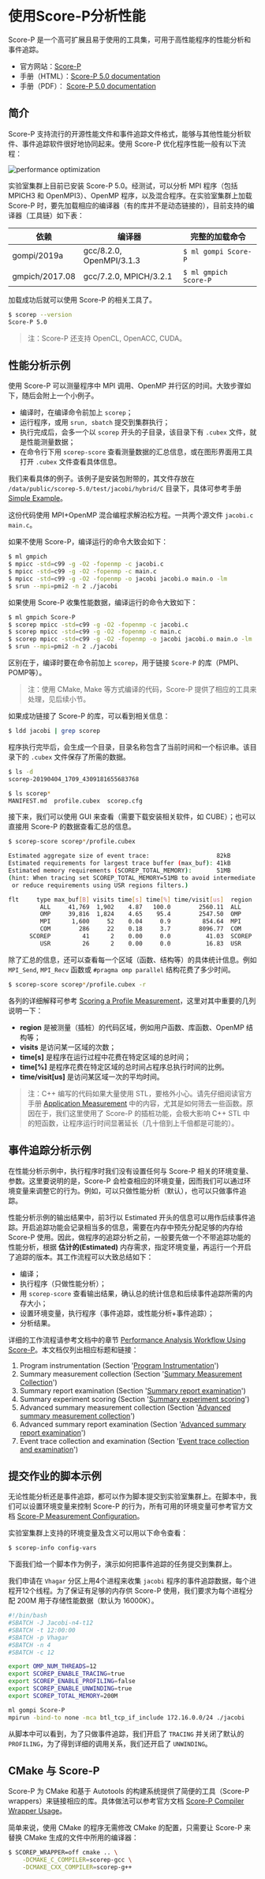 # 使用Score-P分析性能

Score-P 是一个高可扩展且易于使用的工具集，可用于高性能程序的性能分析和事件追踪。

- 官方网站：[Score-P](https://www.vi-hps.org/projects/score-p/)
- 手册（HTML）：[Score-P 5.0 documentation](http://scorepci.pages.jsc.fz-juelich.de/scorep-pipelines/docs/scorep-5.0/html/)
- 手册（PDF）： [Score-P 5.0 documentation](http://scorepci.pages.jsc.fz-juelich.de/scorep-pipelines/docs/scorep-5.0/pdf/scorep.pdf)

## 简介

Score-P 支持流行的开源性能文件和事件追踪文件格式，能够与其他性能分析软件、事件追踪软件很好地协同起来。使用 Score-P 优化程序性能一般有以下流程：

![performance optimization](http://scorepci.pages.jsc.fz-juelich.de/scorep-pipelines/docs/scorep-5.0/html/perf-opt-cycle.png)

实验室集群上目前已安装 Score-P 5.0。经测试，可以分析 MPI 程序（包括 MPICH3 和 OpenMPI3）、OpenMP 程序，以及混合程序。在实验室集群上加载 Score-P 时，要先加载相应的编译器（有的库并不是动态链接的），目前支持的编译器（工具链）如下表：

| 依赖           | 编译器                     | 完整的加载命令          |
| -------------- | ------------------------- | ---------------------- |
| gompi/2019a    | gcc/8.2.0, OpenMPI/3.1.3  | `$ ml gompi Score-P`   |
| gmpich/2017.08 | gcc/7.2.0, MPICH/3.2.1    | `$ ml gmpich Score-P`  |

加载成功后就可以使用 Score-P 的相关工具了。

```bash
$ scorep --version
Score-P 5.0
```

> 注：Score-P 还支持 OpenCL, OpenACC, CUDA。

## 性能分析示例

使用 Score-P 可以测量程序中 MPI 调用、OpenMP 并行区的时间。大致步骤如下，随后会附上一个小例子。

- 编译时，在编译命令前加上 `scorep`；
- 运行程序，或用 `srun, sbatch` 提交到集群执行；
- 执行完成后，会多一个以 `scorep` 开头的子目录，该目录下有 `.cubex` 文件，就是性能测量数据；
- 在命令行下用 `scorep-score` 查看测量数据的汇总信息，或在图形界面用工具打开 `.cubex` 文件查看具体信息。

我们来看具体的例子。该例子是安装包附带的，其文件存放在 `/data/public/scorep-5.0/test/jacobi/hybrid/C` 目录下，具体可参考手册 [Simple Example](http://scorepci.pages.jsc.fz-juelich.de/scorep-pipelines/docs/scorep-5.0/html/quickstart.html)。

这份代码使用 MPI+OpenMP 混合编程求解泊松方程。一共两个源文件 `jacobi.c main.c`。

如果不使用 Score-P，编译运行的命令大致会如下：

```bash
$ ml gmpich
$ mpicc -std=c99 -g -O2 -fopenmp -c jacobi.c
$ mpicc -std=c99 -g -O2 -fopenmp -c main.c
$ mpicc -std=c99 -g -O2 -fopenmp -o jacobi jacobi.o main.o -lm
$ srun --mpi=pmi2 -n 2 ./jacobi
```

如果使用 Score-P 收集性能数据，编译运行的命令大致如下：

```bash
$ ml gmpich Score-P
$ scorep mpicc -std=c99 -g -O2 -fopenmp -c jacobi.c
$ scorep mpicc -std=c99 -g -O2 -fopenmp -c main.c
$ scorep mpicc -std=c99 -g -O2 -fopenmp -o jacobi jacobi.o main.o -lm
$ srun --mpi=pmi2 -n 2 ./jacobi
```

区别在于，编译时要在命令前加上 `scorep`，用于链接 `Score-P` 的库（PMPI、POMP等）。

> 注：使用 CMake, Make 等方式编译的代码，Score-P 提供了相应的工具来处理，见后续小节。

如果成功链接了 Score-P 的库，可以看到相关信息：

```bash
$ ldd jacobi | grep scorep
```

程序执行完毕后，会生成一个目录，目录名称包含了当前时间和一个标识串。该目录下的 `.cubex` 文件保存了所需的数据。

```bash
$ ls -d
scorep-20190404_1709_4309181655683768

$ ls scorep*
MANIFEST.md  profile.cubex  scorep.cfg
```

接下来，我们可以使用 GUI 来查看（需要下载安装相关软件，如 CUBE）；也可以直接用 Score-P 的数据查看汇总的信息。

```bash
$ scorep-score scorep*/profile.cubex

Estimated aggregate size of event trace:                   82kB
Estimated requirements for largest trace buffer (max_buf): 41kB
Estimated memory requirements (SCOREP_TOTAL_MEMORY):       51MB
(hint: When tracing set SCOREP_TOTAL_MEMORY=51MB to avoid intermediate flushes
 or reduce requirements using USR regions filters.)

flt     type max_buf[B] visits time[s] time[%] time/visit[us]  region
         ALL     41,769  1,902    4.87   100.0        2560.11  ALL
         OMP     39,816  1,824    4.65    95.4        2547.50  OMP
         MPI      1,600     52    0.04     0.9         854.64  MPI
         COM        286     22    0.18     3.7        8096.77  COM
      SCOREP         41      2    0.00     0.0          41.03  SCOREP
         USR         26      2    0.00     0.0          16.83  USR
```

除了汇总的信息，还可以查看每一个区域（函数、结构等）的具体统计信息。例如 `MPI_Send`, `MPI_Recv` 函数或 `#pragma omp parallel` 结构花费了多少时间。

```bash
$ scorep-score scorep*/profile.cubex -r
```

各列的详细解释可参考 [Scoring a Profile Measurement](http://scorepci.pages.jsc.fz-juelich.de/scorep-pipelines/docs/scorep-5.0/html/score.html)，这里对其中重要的几列说明一下：

- **region** 是被测量（插桩）的代码区域，例如用户函数、库函数、OpenMP 结构等；
- **visits** 是访问某一区域的次数；
- **time[s]** 是程序在运行过程中花费在特定区域的总时间；
- **time[%]** 是程序花费在特定区域的总时间占程序总执行时间的比例。
- **time/visit[us]** 是访问某区域一次的平均时间。

> 注：C++ 编写的代码如果大量使用 STL，要格外小心。请先仔细阅读官方手册 [Application Measurement](http://scorepci.pages.jsc.fz-juelich.de/scorep-pipelines/docs/scorep-5.0/html/measurement.html) 中的内容，尤其是如何筛去一些函数。原因在于，我们这里使用了 Score-P 的插桩功能，会极大影响 C++ STL 中的短函数，让程序运行时间显著延长（几十倍到上千倍都是可能的）。

## 事件追踪分析示例

在性能分析示例中，执行程序时我们没有设置任何与 Score-P 相关的环境变量、参数。这里要说明的是，Score-P 会检查相应的环境变量，因而我们可以通过环境变量来调整它的行为。例如，可以只做性能分析（默认），也可以只做事件追踪。

性能分析示例的输出结果中，前3行以 Estimated 开头的信息可以用作后续事件追踪。开启追踪功能会记录相当多的信息，需要在内存中预先分配足够的内存给 Score-P 使用。因此，做程序的追踪分析之前，一般要先做一个不带追踪功能的性能分析，根据 **估计的(Estimated)** 内存需求，指定环境变量，再运行一个开启了追踪的版本。其工作流程可以大致总结如下：

- 编译；
- 执行程序（只做性能分析）；
- 用 `scorep-score` 查看输出结果，确认总的统计信息和后续事件追踪所需的内存大小；
- 设置环境变量，执行程序（事件追踪，或性能分析+事件追踪）；
- 分析结果。

详细的工作流程请参考文档中的章节 [Performance Analysis Workflow Using Score-P](http://scorepci.pages.jsc.fz-juelich.de/scorep-pipelines/docs/scorep-5.0/html/workflow.html)。本文档仅列出相应标题和链接：

1. Program instrumentation (Section '[Program Instrumentation](http://scorepci.pages.jsc.fz-juelich.de/scorep-pipelines/docs/scorep-5.0/html/workflow.html#program_instrumentation)')
2. Summary measurement collection (Section '[Summary Measurement Collection](http://scorepci.pages.jsc.fz-juelich.de/scorep-pipelines/docs/scorep-5.0/html/workflow.html#summary_measurement)')
3. Summary report examination (Section '[Summary report examination](http://scorepci.pages.jsc.fz-juelich.de/scorep-pipelines/docs/scorep-5.0/html/workflow.html#summary_examination)')
4. Summary experiment scoring (Section '[Summary experiment scoring](http://scorepci.pages.jsc.fz-juelich.de/scorep-pipelines/docs/scorep-5.0/html/workflow.html#summary_scoring)')
5. Advanced summary measurement collection (Section '[Advanced summary measurement collection](http://scorepci.pages.jsc.fz-juelich.de/scorep-pipelines/docs/scorep-5.0/html/workflow.html#advanced_summary_collection)')
6. Advanced summary report examination (Section '[Advanced summary report examination](http://scorepci.pages.jsc.fz-juelich.de/scorep-pipelines/docs/scorep-5.0/html/workflow.html#advanced_summary_examination)')
7. Event trace collection and examination (Section '[Event trace collection and examination](http://scorepci.pages.jsc.fz-juelich.de/scorep-pipelines/docs/scorep-5.0/html/workflow.html#trace_collection_exploration)')

## 提交作业的脚本示例

无论性能分析还是事件追踪，都可以作为脚本提交到实验室集群上。在脚本中，我们可以设置环境变量来控制 Score-P 的行为，所有可用的环境变量可参考官方文档 [Score-P Measurement Configuration](http://scorepci.pages.jsc.fz-juelich.de/scorep-pipelines/docs/scorep-5.0/html/scorepmeasurementconfig.html)。

实验室集群上支持的环境变量及含义可以用以下命令查看：

```bash
$ scorep-info config-vars
```

下面我们给一个脚本作为例子，演示如何把事件追踪的任务提交到集群上。

我们申请在 `Vhagar` 分区上用4个进程来收集 `jacobi` 程序的事件追踪数据，每个进程开12个线程。为了保证有足够的内存供 Score-P 使用，我们要求为每个进程分配 200M 用于存储性能数据（默认为 16000K）。

```bash
#!/bin/bash
#SBATCH -J Jacobi-n4-t12
#SBATCH -t 12:00:00
#SBATCH -p Vhagar
#SBATCH -n 4
#SBATCH -c 12

export OMP_NUM_THREADS=12
export SCOREP_ENABLE_TRACING=true
export SCOREP_ENABLE_PROFILING=false
export SCOREP_ENABLE_UNWINDING=true
export SCOREP_TOTAL_MEMORY=200M

ml gompi Score-P
mpirun -bind-to none -mca btl_tcp_if_include 172.16.0.0/24 ./jacobi
```

从脚本中可以看到，为了只做事件追踪，我们开启了 `TRACING` 并关闭了默认的 `PROFILING`，为了得到详细的调用关系，我们还开启了 `UNWINDING`。

## CMake 与 Score-P

Score-P 为 CMake 和基于 Autotools 的构建系统提供了简便的工具（Score-P wrappers）来链接相应的库。具体做法可以参考官方文档 [Score-P Compiler Wrapper Usage](http://scorepci.pages.jsc.fz-juelich.de/scorep-pipelines/docs/scorep-5.0/html/scorepwrapper.html)。

简单来说，使用 CMake 的程序无需修改 CMake 的配置，只需要让 Score-P 来替换 CMake 生成的文件中所用的编译器：

```bash
$ SCOREP_WRAPPER=off cmake .. \
    -DCMAKE_C_COMPILER=scorep-gcc \
    -DCMAKE_CXX_COMPILER=scorep-g++
```
